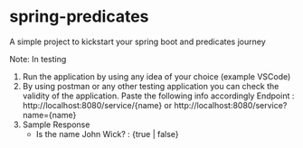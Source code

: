 # spring-predicates
A simple project to kickstart your spring boot and predicates journey

Note: In testing
1. Run the application by using any idea of your choice (example VSCode)
2. By using postman or any other testing application you can check the validity of the application. Paste the following info accordingly
   Endpoint :
     http://localhost:8080/service/{name} or http://localhost:8080/service?name={name} 
4. Sample Response
   - Is the name John Wick? : {true | false}
